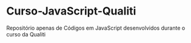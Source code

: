 # Curso-JavaScript-Qualiti
Repositório apenas de Códigos em JavaScript desenvolvidos durante o curso da Qualiti
